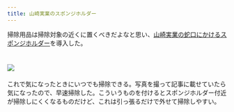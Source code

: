 ```yaml
---
title: 山崎実業のスポンジホルダー
---
```

掃除用品は掃除対象の近くに置くべきだよなと思い、[山崎実業の蛇口にかけるスポンジホルダー](https://www.amazon.co.jp/dp/B07MM4GC6P)を導入した。

![](https://lh4.googleusercontent.com/0Z8seRIWWrGXZWI698sbelhXesBq8PQyNvZV3iWbgaItBkFs9KwxVGZreK1FECiT-IYRrvLEedYqsxc3PN4zTsCUl_i0rhSlzQ8wVH9MVU3hKIBRQNQ8wtgwzCKNQOkUJJm8zLvoKIQanFTys8jdW8loL4kdVwjAXR_eS-A7K6xLZFEnCCKE9WB-xJrL)
===================================================================================================================================================================================================================================

これで気になったときにいつでも掃除できる。写真を撮って記事に載せていたら気になったので、早速掃除した。こういうものを付けるとスポンジホルダー付近が掃除しにくくなるものだけど、これは引っ張るだけで外せて掃除しやすい。

